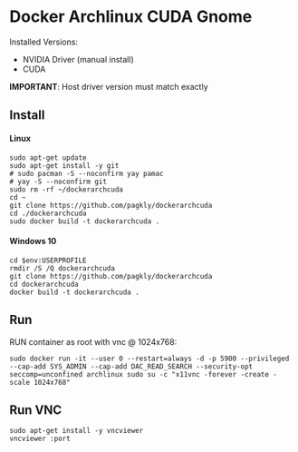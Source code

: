 # Docker Archlinux CUDA Gnome

Installed Versions:
* NVIDIA Driver (manual install)
* CUDA 

**IMPORTANT**: Host driver version must match exactly
## Install
#### Linux
```
sudo apt-get update
sudo apt-get install -y git
# sudo pacman -S --noconfirm yay pamac
# yay -S --noconfirm git
sudo rm -rf ~/dockerarchcuda
cd ~
git clone https://github.com/pagkly/dockerarchcuda
cd ./dockerarchcuda
sudo docker build -t dockerarchcuda .
```
#### Windows 10
```
cd $env:USERPROFILE
rmdir /S /Q dockerarchcuda
git clone https://github.com/pagkly/dockerarchcuda
cd dockerarchcuda
docker build -t dockerarchcuda .
```

## Run
RUN container as root with vnc @ 1024x768:
```
sudo docker run -it --user 0 --restart=always -d -p 5900 --privileged --cap-add SYS_ADMIN --cap-add DAC_READ_SEARCH --security-opt seccomp=unconfined archlinux sudo su -c "x11vnc -forever -create -scale 1024x768"
```

## Run VNC
```
sudo apt-get install -y vncviewer
vncviewer :port
```
